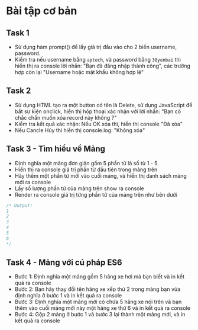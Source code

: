# Bài tập cơ bản

## Task 1

* Sử dụng hàm prompt() để lấy giá trị đầu vào cho 2 biến username, password.
* Kiểm tra nếu username bằng `aptech`, và password bằng `38yenbai` thì hiển thị ra console lời nhắn: "Bạn đã đăng nhập thành công", các trường hợp còn lại "Username hoặc mật khẩu không hợp lệ"



## Task 2

- Sử dụng HTML tạo ra một button có tên là Delete, sử dụng JavaScript để bắt sự kiện onclick, hiển thị hộp thoại xác nhận với lời nhắn: "Bạn có chắc chắn muốn xóa record này không ?"
- Kiểm tra kết quả xác nhận: Nếu OK xóa thì, hiển thị console "Đã xóa"
- Nếu Cancle Hủy thì hiển thị console.log: "Không xóa"


## Task 3 - Tìm hiểu về Mảng

* Định nghĩa một mảng đơn giản gồm 5 phần tử là số từ 1 - 5
* Hiển thị ra console giá trị phần từ đầu tiên trong mảng trên
* Hãy thêm một phần từ mới vào cuối mảng, và hiển thị danh sách mảng mới ra console
* Lấy số lượng phần tử của mảng trên show ra console
* Render ra console giá trị từng phần tử của mảng trên như bên dưới

```js
/* Output:
1
2
3
4
5
6
*/
```

## Task 4 - Mảng với cú pháp ES6

* Bước 1: Định nghĩa một mảng gồm 5 hãng xe hơi mà bạn biết và in kết quả ra console
* Bước 2: Bạn hãy thay đổi tên hãng xe xếp thứ 2 trong mảng bạn vừa định nghĩa ở bước 1 và in kết quả ra console
* Bước 3: Định nghĩa một mảng mới có chứa 5 hãng xe nói trên và bạn thêm vào cuối mảng mới này một hãng xe thứ 6 và in kết quả ra console
* Bước 4: Gộp 2 mảng ở bước 1 và bước 3 lại thành một mảng mới, và in kết quả ra console